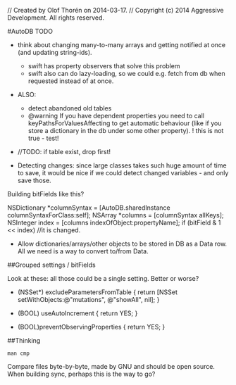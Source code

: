 //  Created by Olof Thorén on 2014-03-17.
//  Copyright (c) 2014 Aggressive Development. All rights reserved.

#AutoDB TODO

* think about changing many-to-many arrays and getting notified at once (and updating string-ids).
	- swift has property observers that solve this problem
	- swift also can do lazy-loading, so we could e.g. fetch from db when requested instead of at once.
* ALSO:
	- detect abandoned old tables
	- @warning If you have dependent properties you need to call keyPathsForValuesAffecting<property-name> to get automatic behaviour (like if you store a dictionary in the db under some other property).
		! this is not true - test!

* //TODO: if table exist, drop first!

* Detecting changes: since large classes takes such huge amount of time to save, it would be nice if we could detect changed variables - and only save those.

Building bitFields like this?

NSDictionary *columnSyntax = [AutoDB.sharedInstance columnSyntaxForClass:self];
NSArray *columns = [columnSyntax allKeys];
NSInteger index = [columns indexOfObject:propertyName];
if (bitField & 1 << index)
	//it is changed.


* Allow dictionaries/arrays/other objects to be stored in DB as a Data row. All we need is a way to convert to/from Data.

##Grouped settings / bitFields

Look at these: all those could be a single setting. Better or worse?

+ (NSSet*) excludeParametersFromTable
{
	return [NSSet setWithObjects:@"mutations", @"showAll", nil];
}

+ (BOOL) useAutoIncrement
{
    return YES;
}

+ (BOOL)preventObservingProperties
{
	return YES;
}


##Thinking

	man cmp 

Compare files byte-by-byte, made by GNU and should be open source. When building sync, perhaps this is the way to go?